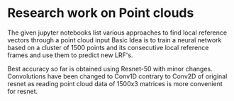 # Research work on Point clouds
The given jupyter notebooks list various approaches to find local reference vectors through a point cloud input
Basic Idea is to train a neural network based on a cluster of 1500 points and its consecutive local reference frames and use them to predict new LRF's.

Best accuracy so far is obtained using Resnet-50 with minor changes.
Convolutions have been changed to Conv1D contrary to Conv2D of original resnet as reading point cloud data 
of 1500x3 matrices is more convenient for resnet.

